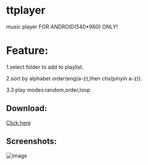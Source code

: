 ttplayer
========
music player FOR ANDROID(540*960) ONLY!

Feature:
========
1.select folder to add to playlist.

2.sort by alphabet order(eng(a-z),then chs(pinyin a-z)).

3.3 play modes:random,order,loop 

Download:
--------
[Click here][1]


Screenshots:
--------
![image](https://raw.github.com/xuyangbill/ttplayer/master/screenshots/1.png)

[1]: https://github.com/xuyangbill/ttplayer/raw/master/releases/ttplayer_1.00.apk
